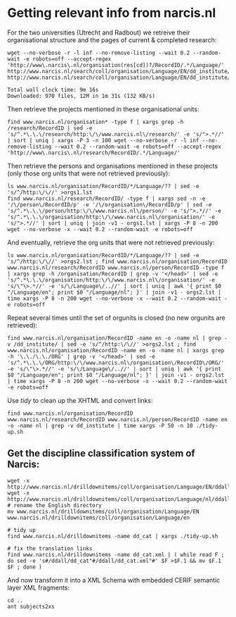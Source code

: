 # Getting relevant info from narcis.nl

For the two universities (Utrecht and Radbout) we retreive their organisational structure and the pages of current & completed research:

	wget --no-verbose -r -l inf --no-remove-listing --wait 0.2 --random-wait -e robots=off --accept-regex 'http://www\.narcis\.nl/organisation(res[cd])?/RecordID/.*/Language/' http://www.narcis.nl/search/coll/organisation/Language/EN/dd_institute/U_RUU http://www.narcis.nl/search/coll/organisation/Language/EN/dd_institute/U_KUN

	Total wall clock time: 9m 16s
	Downloaded: 970 files, 12M in 1m 31s (132 KB/s)
	

Then retrieve the projects mentioned in these organisational units:

	find www.narcis.nl/organisation* -type f | xargs grep -h /research/RecordID | sed -e 's/^.*\.\.\/research/http:\/\/www.narcis.nl\/research/' -e 's/">.*//' | sort | uniq | xargs -P 3 -n 100 wget --no-verbose -r -l inf --no-remove-listing --wait 0.2 --random-wait -e robots=off --accept-regex 'http://www\.narcis\.nl/research/RecordID/.*/Language/'

Then retrieve the persons and organisations mentioned in these projects (only those org units that were not retrieved previously):

	ls www.narcis.nl/organisation/RecordID/*/Language/?? | sed -e 's/^/http:\/\//' >orgs1.lst
	find www.narcis.nl/research/RecordID/ -type f | xargs sed -n -e '/\/person\/RecordID/p' -e '/\/organisation\/RecordID/p' | sed -e 's/^.*\.\.\/person/http:\/\/www.narcis.nl\/person/' -e 's/">.*//' -e 's/^.*\.\.\/organisation/http:\/\/www.narcis.nl\/organisation/' -e 's/">.*//' | sort | uniq | join -v1 - orgs1.lst | xargs -P 8 -n 200 wget --no-verbose -x --wait 0.2 --random-wait -e robots=off
	
And eventually, retrieve the org units that were not retrieved previously:

	ls www.narcis.nl/organisation/RecordID/*/Language/?? | sed -e 's/^/http:\/\//' >orgs2.lst ; find www.narcis.nl/organisation/RecordID www.narcis.nl/research/RecordID www.narcis.nl/person/RecordID -type f | xargs grep -h /organisation/RecordID | grep -v '</head>' | sed -e 's/^.*\.\.\/organisation/http:\/\/www.narcis.nl\/organisation/' -e 's/\"\>.*//' -e 's/\/Language\/..//' | sort | uniq | awk '{ print $0 "/Language/en"; print $0 "/Language/nl"; }' | join -v1 - orgs2.lst | time xargs -P 8 -n 200 wget --no-verbose -x --wait 0.2 --random-wait -e robots=off
	
Repeat several times until the set of orgunits is closed (no new orgunits are retrieved):

	find www.narcis.nl/organisation/RecordID -name en -o -name nl | grep -v /dd_institute/ | sed -e 's/^/http:\/\//' >orgs2.lst ; find www.narcis.nl/organisation/RecordID -name en -o -name nl | xargs grep -h '\.\./\.\./ORG' | grep -v '</head>' | sed -e 's/^.*\.\.\/ORG/http:\/\/www.narcis.nl\/organisation\/RecordID\/ORG/' -e 's/\"\>.*//' -e 's/\/Language\/..//' | sort | uniq | awk '{ print $0 "/Language/en"; print $0 "/Language/nl"; }' | join -v1 - orgs2.lst | time xargs -P 8 -n 200 wget --no-verbose -x --wait 0.2 --random-wait -e robots=off


Use *tidy* to clean up the XHTML and convert links:

	find www.narcis.nl/organisation/RecordID www.narcis.nl/research/RecordID www.narcis.nl/person/RecordID -name en -o -name nl | grep -v dd_institute | time xargs -P 50 -n 10 ./tidy-up.sh 
	


## Get the discipline classification system of Narcis:

	wget -x http://www.narcis.nl/drilldownitems/coll/organisation/Language/EN/ddall/dd_cat
	wget -x http://www.narcis.nl/drilldownitems/coll/organisation/Language/nl/ddall/dd_cat
	# rename the English directory
	mv www.narcis.nl/drilldownitems/coll/organisation/Language/EN www.narcis.nl/drilldownitems/coll/organisation/Language/en
	
	# tidy up 
	find www.narcis.nl/drilldownitems -name dd_cat | xargs ./tidy-up.sh
	
	# fix the translation links
	find www.narcis.nl/drilldownitems -name dd_cat.xml | ( while read F ; do sed -e 's#/ddall/dd_cat"#/ddall/dd_cat.xml"#' $F >$F.1 && mv $F.1 $F ; done )

And now transform it into a XML Schema with embedded CERIF semantic layer XML fragments:

	cd ..
	ant subjects2xs
